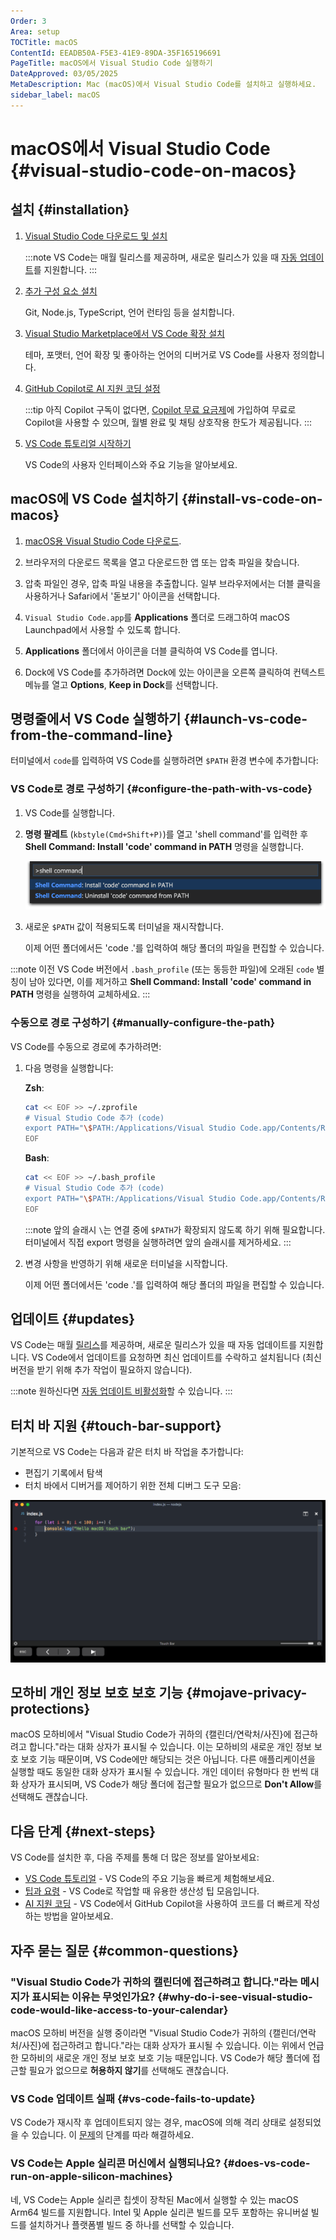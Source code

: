 ```yaml
---
Order: 3
Area: setup
TOCTitle: macOS
ContentId: EEADB50A-F5E3-41E9-89DA-35F165196691
PageTitle: macOS에서 Visual Studio Code 실행하기
DateApproved: 03/05/2025
MetaDescription: Mac (macOS)에서 Visual Studio Code를 설치하고 실행하세요.
sidebar_label: macOS
---
```

# macOS에서 Visual Studio Code {#visual-studio-code-on-macos}

## 설치 {#installation}

1. [Visual Studio Code 다운로드 및 설치](#install-vs-code-on-macos)

    :::note
    VS Code는 매월 릴리스를 제공하며, 새로운 릴리스가 있을 때 [자동 업데이트](#updates)를 지원합니다.
    :::

1. [추가 구성 요소 설치](/docs/setup/additional-components.md)

    Git, Node.js, TypeScript, 언어 런타임 등을 설치합니다.

1. [Visual Studio Marketplace에서 VS Code 확장 설치](https://marketplace.visualstudio.com/VSCode)

    테마, 포맷터, 언어 확장 및 좋아하는 언어의 디버거로 VS Code를 사용자 정의합니다.

1. [GitHub Copilot로 AI 지원 코딩 설정](/docs/copilot/setup-simplified.md)

    :::tip
    아직 Copilot 구독이 없다면, [Copilot 무료 요금제](https://github.com/github-copilot/signup)에 가입하여 무료로 Copilot을 사용할 수 있으며, 월별 완료 및 채팅 상호작용 한도가 제공됩니다.
    :::

1. [VS Code 튜토리얼 시작하기](/docs/getstarted/getting-started.md)

    VS Code의 사용자 인터페이스와 주요 기능을 알아보세요.

## macOS에 VS Code 설치하기 {#install-vs-code-on-macos}

1. [macOS용 Visual Studio Code 다운로드](https://go.microsoft.com/fwlink/?LinkID=534106).

1. 브라우저의 다운로드 목록을 열고 다운로드한 앱 또는 압축 파일을 찾습니다.

1. 압축 파일인 경우, 압축 파일 내용을 추출합니다. 일부 브라우저에서는 더블 클릭을 사용하거나 Safari에서 '돋보기' 아이콘을 선택합니다.

1. `Visual Studio Code.app`를 **Applications** 폴더로 드래그하여 macOS Launchpad에서 사용할 수 있도록 합니다.

1. **Applications** 폴더에서 아이콘을 더블 클릭하여 VS Code를 엽니다.

1. Dock에 VS Code를 추가하려면 Dock에 있는 아이콘을 오른쪽 클릭하여 컨텍스트 메뉴를 열고 **Options**, **Keep in Dock**를 선택합니다.

## 명령줄에서 VS Code 실행하기 {#launch-vs-code-from-the-command-line}

터미널에서 `code`를 입력하여 VS Code를 실행하려면 `$PATH` 환경 변수에 추가합니다:

### VS Code로 경로 구성하기 {#configure-the-path-with-vs-code}

1. VS Code를 실행합니다.

1. **명령 팔레트** (`kbstyle(Cmd+Shift+P)`)를 열고 'shell command'를 입력한 후 **Shell Command: Install 'code' command in PATH** 명령을 실행합니다.

    ![macOS 셸 명령](images/mac/shell-command.png)

1. 새로운 `$PATH` 값이 적용되도록 터미널을 재시작합니다.

    이제 어떤 폴더에서든 'code .'를 입력하여 해당 폴더의 파일을 편집할 수 있습니다.

:::note
이전 VS Code 버전에서 `.bash_profile` (또는 동등한 파일)에 오래된 `code` 별칭이 남아 있다면, 이를 제거하고 **Shell Command: Install 'code' command in PATH** 명령을 실행하여 교체하세요.
:::

### 수동으로 경로 구성하기 {#manually-configure-the-path}

VS Code를 수동으로 경로에 추가하려면:

1. 다음 명령을 실행합니다:

    **Zsh**:

    ```zsh
    cat << EOF >> ~/.zprofile
    # Visual Studio Code 추가 (code)
    export PATH="\$PATH:/Applications/Visual Studio Code.app/Contents/Resources/app/bin"
    EOF
    ```

    **Bash**:

    ```bash
    cat << EOF >> ~/.bash_profile
    # Visual Studio Code 추가 (code)
    export PATH="\$PATH:/Applications/Visual Studio Code.app/Contents/Resources/app/bin"
    EOF
    ```

    :::note
    앞의 슬래시 `\`는 연결 중에 `$PATH`가 확장되지 않도록 하기 위해 필요합니다. 터미널에서 직접 export 명령을 실행하려면 앞의 슬래시를 제거하세요.
    :::

1. 변경 사항을 반영하기 위해 새로운 터미널을 시작합니다.

    이제 어떤 폴더에서든 'code .'를 입력하여 해당 폴더의 파일을 편집할 수 있습니다.

## 업데이트 {#updates}

VS Code는 매월 [릴리스](/updates)를 제공하며, 새로운 릴리스가 있을 때 자동 업데이트를 지원합니다. VS Code에서 업데이트를 요청하면 최신 업데이트를 수락하고 설치됩니다 (최신 버전을 받기 위해 추가 작업이 필요하지 않습니다).

:::note
원하신다면 [자동 업데이트 비활성화](/docs/supporting/faq.md#how-do-i-opt-out-of-vs-code-autoupdates)할 수 있습니다.
:::

## 터치 바 지원 {#touch-bar-support}

기본적으로 VS Code는 다음과 같은 터치 바 작업을 추가합니다:

* 편집기 기록에서 탐색
* 터치 바에서 디버거를 제어하기 위한 전체 디버그 도구 모음:

![macOS 터치 바](images/mac/touchbar.gif)

## 모하비 개인 정보 보호 보호 기능 {#mojave-privacy-protections}

macOS 모하비에서 "Visual Studio Code가 귀하의 \{캘린더/연락처/사진\}에 접근하려고 합니다."라는 대화 상자가 표시될 수 있습니다. 이는 모하비의 새로운 개인 정보 보호 보호 기능 때문이며, VS Code에만 해당되는 것은 아닙니다. 다른 애플리케이션을 실행할 때도 동일한 대화 상자가 표시될 수 있습니다. 개인 데이터 유형마다 한 번씩 대화 상자가 표시되며, VS Code가 해당 폴더에 접근할 필요가 없으므로 **Don't Allow**를 선택해도 괜찮습니다.

## 다음 단계 {#next-steps}

VS Code를 설치한 후, 다음 주제를 통해 더 많은 정보를 알아보세요:

* [VS Code 튜토리얼](/docs/getstarted/getting-started.md) - VS Code의 주요 기능을 빠르게 체험해보세요.
* [팁과 요령](/docs/getstarted/tips-and-tricks.md) - VS Code로 작업할 때 유용한 생산성 팁 모음입니다.
* [AI 지원 코딩](/docs/copilot/overview.md) - VS Code에서 GitHub Copilot을 사용하여 코드를 더 빠르게 작성하는 방법을 알아보세요.

## 자주 묻는 질문 {#common-questions}

### "Visual Studio Code가 귀하의 캘린더에 접근하려고 합니다."라는 메시지가 표시되는 이유는 무엇인가요? {#why-do-i-see-visual-studio-code-would-like-access-to-your-calendar}

macOS 모하비 버전을 실행 중이라면 "Visual Studio Code가 귀하의 \{캘린더/연락처/사진\}에 접근하려고 합니다."라는 대화 상자가 표시될 수 있습니다. 이는 위에서 언급한 모하비의 새로운 개인 정보 보호 보호 기능 때문입니다. VS Code가 해당 폴더에 접근할 필요가 없으므로 **허용하지 않기**를 선택해도 괜찮습니다.

### VS Code 업데이트 실패 {#vs-code-fails-to-update}

VS Code가 재시작 후 업데이트되지 않는 경우, macOS에 의해 격리 상태로 설정되었을 수 있습니다. 이 [문제](https://github.com/microsoft/vscode/issues/7426#issuecomment-425093469)의 단계를 따라 해결하세요.

### VS Code는 Apple 실리콘 머신에서 실행되나요? {#does-vs-code-run-on-apple-silicon-machines}

네, VS Code는 Apple 실리콘 칩셋이 장착된 Mac에서 실행할 수 있는 macOS Arm64 빌드를 지원합니다. Intel 및 Apple 실리콘 빌드를 모두 포함하는 유니버설 빌드를 설치하거나 플랫폼별 빌드 중 하나를 선택할 수 있습니다.
